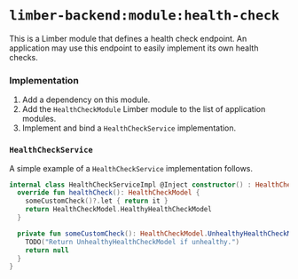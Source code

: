 # `limber-backend:module:health-check`

This is a Limber module that defines a health check endpoint.
An application may use this endpoint to easily implement its own health checks.

### Implementation

1. Add a dependency on this module.
1. Add the `HealthCheckModule` Limber module to the list of application modules.
1. Implement and bind a `HealthCheckService` implementation.

### `HealthCheckService`

A simple example of a `HealthCheckService` implementation follows.

```kotlin
internal class HealthCheckServiceImpl @Inject constructor() : HealthCheckService {
  override fun healthCheck(): HealthCheckModel {
    someCustomCheck()?.let { return it }
    return HealthCheckModel.HealthyHealthCheckModel
  }

  private fun someCustomCheck(): HealthCheckModel.UnhealthyHealthCheckModel? {
    TODO("Return UnhealthyHealthCheckModel if unhealthy.")
    return null
  }
}
```
